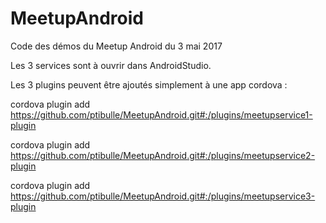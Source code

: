 # MeetupAndroid

Code des démos du Meetup Android du 3 mai 2017

Les 3 services sont à ouvrir dans AndroidStudio.

Les 3 plugins peuvent être ajoutés simplement à une app cordova :

cordova plugin add https://github.com/ptibulle/MeetupAndroid.git#:/plugins/meetupservice1-plugin

cordova plugin add https://github.com/ptibulle/MeetupAndroid.git#:/plugins/meetupservice2-plugin

cordova plugin add https://github.com/ptibulle/MeetupAndroid.git#:/plugins/meetupservice3-plugin
